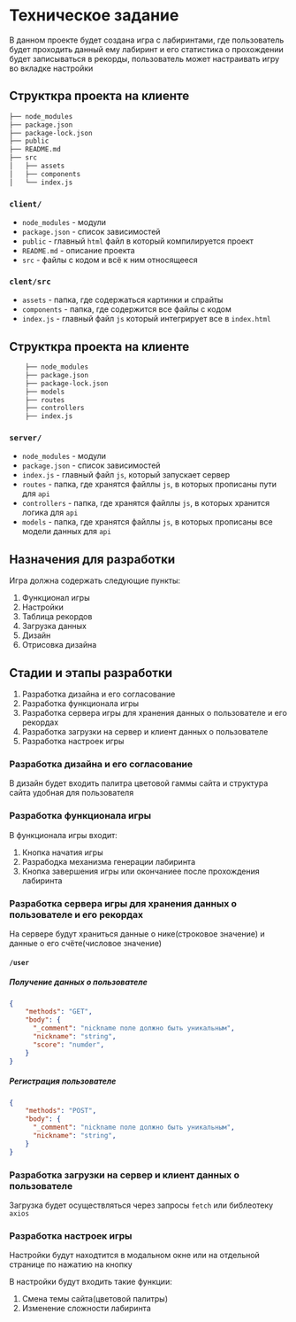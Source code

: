 # Техническое задание

В данном проекте будет создана игра с лабиринтами, где пользователь будет 
проходить данный ему лабиринт и его статистика о прохождении будет записываться в рекорды, 
пользователь может настраивать игру во вкладке настройки

## Структкра проекта на клиенте
```txt
├── node_modules
├── package.json
├── package-lock.json
├── public
├── README.md
├── src
│   ├── assets
│   ├── components
│   └── index.js
```

### `client/`

- `node_modules` - модули
- `package.json` - список зависимостей
- `public` - главный `html` файл в который компилируется проект
- `README.md` - описание проекта
- `src` - файлы с кодом и всё к ним относящееся


### `clent/src`

- `assets` - папка, где содержаться картинки и спрайты
- `components` - папка, где содержится все файлы с кодом
- `index.js` - главный файл `js` который интегрирует все в `index.html`

## Структкра проекта на клиенте

```txt
    ├── node_modules
    ├── package.json
    ├── package-lock.json
    ├── models
    ├── routes
    ├── controllers
    ├── index.js
```

### `server/`

- `node_modules` - модули
- `package.json` - список зависимостей
- `index.js` - главный файл `js`, который запускает сервер
- `routes` - папка, где хранятся файллы `js`, в которых прописаны пути для `api`
- `controllers` - папка, где хранятся файллы `js`, в которых хранится логика для `api`
- `models` - папка, где хранятся файллы `js`, в которых прописаны все модели данных для `api`

## Назначения для разработки

Игра должна содержать следующие пункты:

1.	Функционал игры
2.	Настройки
3.	Таблица рекордов
4.	Загрузка данных
5.	Дизайн
6.	Отрисовка дизайна


## Стадии и этапы разработки

1.	Разработка дизайна и его согласование
2.	Разработка функционала игры
3.	Разработка сервера игры для хранения данных о пользователе и его рекордах
4.	Разработка загрузки на сервер и клиент данных о пользователе
5.	Разработка настроек игры

### Разработка дизайна и его согласование

В дизайн будет входить палитра цветовой гаммы сайта и структура сайта удобная для пользователя

### Разработка функционала игры

В функционала игры входит:

1. Кнопка начатия игры
2. Разрабодка механизма генерации лабиринта
3. Кнопка завершения игры или окончаниее после прохождения лабиринта

### Разработка сервера игры для хранения данных о пользователе и его рекордах

На сервере будут храниться данные о нике(строковое значение) и данные о его счёте(числовое значение)

#### `/user`

##### Получение данных о пользователе

```json
{
    "methods": "GET",
    "body": {
      "_comment": "nickname поле должно быть уникальным",
      "nickname": "string",
      "score": "numder",
    }
}
```

##### Регистрация пользователе

```json
{
    "methods": "POST",
    "body": {
      "_comment": "nickname поле должно быть уникальным",
      "nickname": "string",
    }
}
```

### Разработка загрузки на сервер и клиент данных о пользователе

Загрузка будет осуществляться через запросы `fetch` или библеотеку `axios`

### Разработка настроек игры

Настройки будут находтится в модальном окне или на отдельной странице по нажатию на кнопку

В настройки будут входить такие функции:

1. Cмена темы сайта(цветовой палитры)
2. Изменение сложности лабиринта


